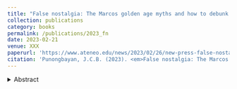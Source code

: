 ```yaml
---
title: "False nostalgia: The Marcos golden age myths and how to debunk them"
collection: publications
category: books
permalink: /publications/2023_fn
date: 2023-02-21
venue: XXX
paperurl: 'https://www.ateneo.edu/news/2023/02/26/new-press-false-nostalgia-marcos-golden-age-myths-how-debunk-them'
citation: 'Punongbayan, J.C.B. (2023). <em>False nostalgia: The Marcos golden age myths and how to debunk them.</em> Quezon City: Ateneo de Manila University Press'
---
```

<details>
<summary>Abstract</summary>
This book interrogates the persistent myth of a “golden age” during the Marcos dictatorship in the Philippines, using data, history, and economic analysis to dismantle the false narratives of prosperity, peace, and progress under martial law. Drawing from academic research, primary sources, and public discourse, False Nostalgia exposes how the Marcos regime’s policies led to economic decline, massive debt, cronyism, and widespread human rights abuses. Written in an accessible style, it equips readers—especially young Filipinos—with the tools to critically evaluate historical revisionism and to guard against authoritarian nostalgia in the digital age.
</details>